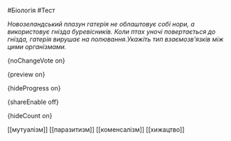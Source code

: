 #Біологія #Тест

*Новозеландський  плазун гатерія не облаштовує собі нори, а використовує гнізда  буревісників. Коли птах уночі повертається до гнізда, гатерія вирушає на  полювання.Укажіть тип взаємозв’язків між цими організмами.*

{noChangeVote on}

{preview on}

{hideProgress on}

{shareEnable off}

{hideCount on}

[[мутуалізм]]
[[паразитизм]]
[[коменсалізм]]
[[хижацтво]]
